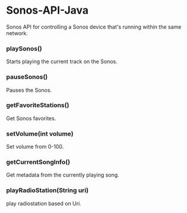 # Sonos-API-Java
Sonos API for controlling a Sonos device that's running within the same network.

### playSonos()
Starts playing the current track on the Sonos.

### pauseSonos()
Pauses the Sonos.

### getFavoriteStations()
Get Sonos favorites.

### setVolume(int volume)
Set volume from 0-100.

### getCurrentSongInfo()
Get metadata from the currently playing song.

### playRadioStation(String uri)
play radiostation based on Uri.
